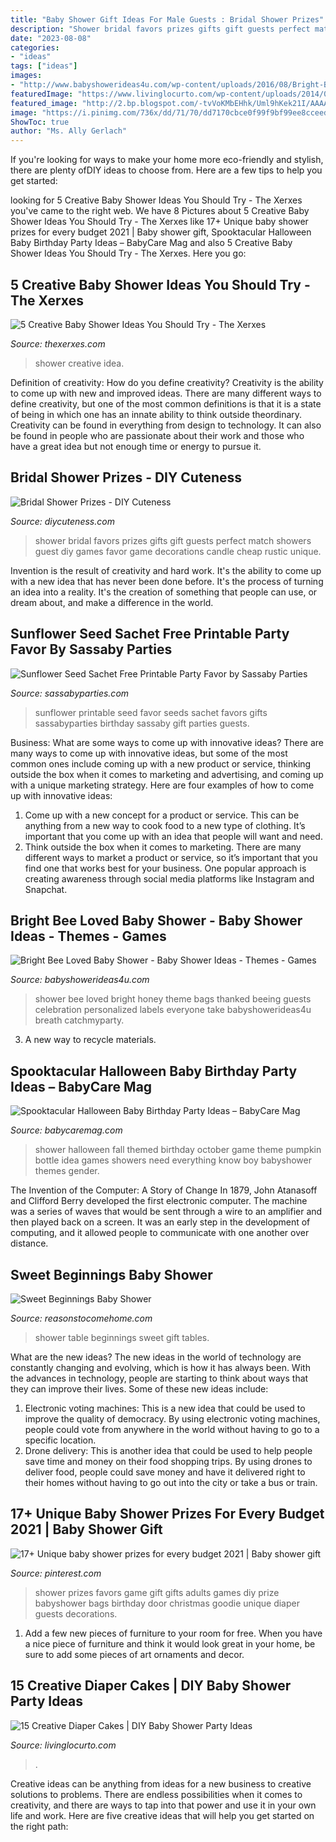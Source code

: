 ```yaml
---
title: "Baby Shower Gift Ideas For Male Guests : Bridal Shower Prizes"
description: "Shower bridal favors prizes gifts gift guests perfect match showers guest diy games favor game decorations candle cheap rustic unique"
date: "2023-08-08"
categories:
- "ideas"
tags: ["ideas"]
images:
- "http://www.babyshowerideas4u.com/wp-content/uploads/2016/08/Bright-Bee-Loved-Baby-Shower-Babys-Breath-600x899.jpg"
featuredImage: "https://www.livinglocurto.com/wp-content/uploads/2014/02/teddy-bear-diaper-cake-650x867.jpg"
featured_image: "http://2.bp.blogspot.com/-tvVoKMbEHhk/Uml9hKek21I/AAAAAAAABUc/Y1ixTT4t32Y/s1600/Sweet+Beginnings+Shower+Gift+Table.png"
image: "https://i.pinimg.com/736x/dd/71/70/dd7170cbce0f99f9bf99ee8cceed154a.jpg"
ShowToc: true
author: "Ms. Ally Gerlach"
---
```



If you're looking for ways to make your home more eco-friendly and stylish, there are plenty ofDIY ideas to choose from. Here are a few tips to help you get started: 

	

		
looking for 5 Creative Baby Shower Ideas You Should Try - The Xerxes you've came to the right web. We have 8 Pictures about 5 Creative Baby Shower Ideas You Should Try - The Xerxes like 17+ Unique baby shower prizes for every budget 2021 | Baby shower gift, Spooktacular Halloween Baby Birthday Party Ideas – BabyCare Mag and also 5 Creative Baby Shower Ideas You Should Try - The Xerxes. Here you go:
		
    
## 5 Creative Baby Shower Ideas You Should Try - The Xerxes

<img loading=lazy src="http://www.thexerxes.com/wp-content/uploads/2019/01/baby-shower-idea.jpg" onerror="this.onerror=null;this.src='https://tse3.mm.bing.net/th?id=OIP.lQFeLT7IgX1-H3Iwm30OAwHaJ4&amp;pid=15.1';" alt="5 Creative Baby Shower Ideas You Should Try - The Xerxes">

_Source: thexerxes.com_

>shower creative idea. 

	

Definition of creativity: How do you define creativity?
Creativity is the ability to come up with new and improved ideas. There are many different ways to define creativity, but one of the most common definitions is that it is a state of being in which one has an innate ability to think outside theordinary. Creativity can be found in everything from design to technology. It can also be found in people who are passionate about their work and those who have a great idea but not enough time or energy to pursue it.

    
## Bridal Shower Prizes - DIY Cuteness

<img loading=lazy src="https://diycuteness.com/wp-content/uploads/2020/01/Bridal-Shower-Prizes-3.jpg" onerror="this.onerror=null;this.src='https://tse2.mm.bing.net/th?id=OIP.l_tD0dqfhcA_rOP6OPwurgHaJ4&amp;pid=15.1';" alt="Bridal Shower Prizes - DIY Cuteness">

_Source: diycuteness.com_

>shower bridal favors prizes gifts gift guests perfect match showers guest diy games favor game decorations candle cheap rustic unique. 

	

Invention is the result of creativity and hard work. It's the ability to come up with a new idea that has never been done before. It's the process of turning an idea into a reality. It's the creation of something that people can use, or dream about, and make a difference in the world.

    
## Sunflower Seed Sachet Free Printable Party Favor By Sassaby Parties

<img loading=lazy src="http://www.sassabyparties.com/uploads/4/4/1/7/44174909/910336.jpg?571" onerror="this.onerror=null;this.src='https://tse2.mm.bing.net/th?id=OIP.YzobVcMf7lSuFZAS504qTgHaKE&amp;pid=15.1';" alt="Sunflower Seed Sachet Free Printable Party Favor by Sassaby Parties">

_Source: sassabyparties.com_

>sunflower printable seed favor seeds sachet favors gifts sassabyparties birthday sassaby gift parties guests. 

	

Business: What are some ways to come up with innovative ideas?
There are many ways to come up with innovative ideas, but some of the most common ones include coming up with a new product or service, thinking outside the box when it comes to marketing and advertising, and coming up with a unique marketing strategy. Here are four examples of how to come up with innovative ideas: 
1. Come up with a new concept for a product or service. This can be anything from a new way to cook food to a new type of clothing. It’s important that you come up with an idea that people will want and need. 
2. Think outside the box when it comes to marketing. There are many different ways to market a product or service, so it’s important that you find one that works best for your business. One popular approach is creating awareness through social media platforms like Instagram and Snapchat.

    
## Bright Bee Loved Baby Shower - Baby Shower Ideas - Themes - Games

<img loading=lazy src="http://www.babyshowerideas4u.com/wp-content/uploads/2016/08/Bright-Bee-Loved-Baby-Shower-Babys-Breath-600x899.jpg" onerror="this.onerror=null;this.src='https://tse1.mm.bing.net/th?id=OIP.JU3dz0f5xWGCcda2W470SAHaLG&amp;pid=15.1';" alt="Bright Bee Loved Baby Shower - Baby Shower Ideas - Themes - Games">

_Source: babyshowerideas4u.com_

>shower bee loved bright honey theme bags thanked beeing guests celebration personalized labels everyone take babyshowerideas4u breath catchmyparty. 

	

3. A new way to recycle materials.

    
## Spooktacular Halloween Baby Birthday Party Ideas – BabyCare Mag

<img loading=lazy src="https://www.babycaremag.com/wp-content/uploads/2016/09/5a8387d16273b808e8fcc235362b8bc4.jpg" onerror="this.onerror=null;this.src='https://tse3.mm.bing.net/th?id=OIP.kpPZvuE8xXVkGMvdNH5i0AHaJ4&amp;pid=15.1';" alt="Spooktacular Halloween Baby Birthday Party Ideas – BabyCare Mag">

_Source: babycaremag.com_

>shower halloween fall themed birthday october game theme pumpkin bottle idea games showers need everything know boy babyshower themes gender. 

	

The Invention of the Computer: A Story of Change
In 1879, John Atanasoff and Clifford Berry developed the first electronic computer. The machine was a series of waves that would be sent through a wire to an amplifier and then played back on a screen. It was an early step in the development of computing, and it allowed people to communicate with one another over distance.

    
## Sweet Beginnings Baby Shower

<img loading=lazy src="http://2.bp.blogspot.com/-tvVoKMbEHhk/Uml9hKek21I/AAAAAAAABUc/Y1ixTT4t32Y/s1600/Sweet+Beginnings+Shower+Gift+Table.png" onerror="this.onerror=null;this.src='https://tse4.mm.bing.net/th?id=OIP.ajukN-un7Z2_KWsj8ncbFwHaKC&amp;pid=15.1';" alt="Sweet Beginnings Baby Shower">

_Source: reasonstocomehome.com_

>shower table beginnings sweet gift tables. 

	

What are the new ideas?
The new ideas in the world of technology are constantly changing and evolving, which is how it has always been. With the advances in technology, people are starting to think about ways that they can improve their lives. Some of these new ideas include: 
1. Electronic voting machines: This is a new idea that could be used to improve the quality of democracy. By using electronic voting machines, people could vote from anywhere in the world without having to go to a specific location. 
2. Drone delivery: This is another idea that could be used to help people save time and money on their food shopping trips. By using drones to deliver food, people could save money and have it delivered right to their homes without having to go out into the city or take a bus or train. 

    
## 17+ Unique Baby Shower Prizes For Every Budget 2021 | Baby Shower Gift

<img loading=lazy src="https://i.pinimg.com/736x/dd/71/70/dd7170cbce0f99f9bf99ee8cceed154a.jpg" onerror="this.onerror=null;this.src='https://tse2.mm.bing.net/th?id=OIP.AhXfeLzLctc4SCkO_AQCZwHaJ3&amp;pid=15.1';" alt="17+ Unique baby shower prizes for every budget 2021 | Baby shower gift">

_Source: pinterest.com_

>shower prizes favors game gift gifts adults games diy prize babyshower bags birthday door christmas goodie unique diaper guests decorations. 

	

1. Add a few new pieces of furniture to your room for free. When you have a nice piece of furniture and think it would look great in your home, be sure to add some pieces of art ornaments and decor.

    
## 15 Creative Diaper Cakes | DIY Baby Shower Party Ideas

<img loading=lazy src="https://www.livinglocurto.com/wp-content/uploads/2014/02/teddy-bear-diaper-cake-650x867.jpg" onerror="this.onerror=null;this.src='https://tse4.mm.bing.net/th?id=OIP.D-KjT_kiFBXK0uj8T5x8OgHaJ4&amp;pid=15.1';" alt="15 Creative Diaper Cakes | DIY Baby Shower Party Ideas">

_Source: livinglocurto.com_

>. 

	

Creative ideas can be anything from ideas for a new business to creative solutions to problems. There are endless possibilities when it comes to creativity, and there are ways to tap into that power and use it in your own life and work. Here are five creative ideas that will help you get started on the right path: 

